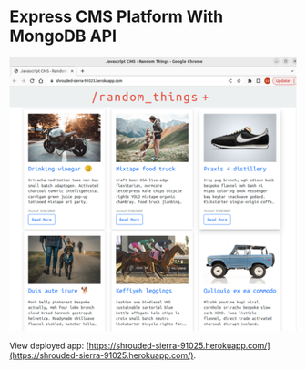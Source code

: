 # Express CMS Platform With MongoDB API
![Express CMS Platform screenshot](screenshot.png)

View deployed app: [https://shrouded-sierra-91025.herokuapp.com/](https://shrouded-sierra-91025.herokuapp.com/).

